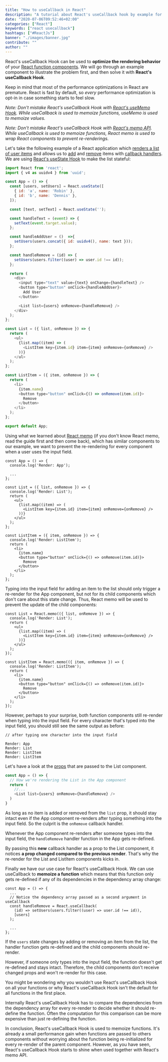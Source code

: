 ```yaml
---
title: "How to useCallback in React"
description: "A tutorial about React's useCallback hook by example for performance optimizations in React function components ..."
date: "2020-07-06T09:52:46+02:00"
categories: ["React"]
keywords: ["react usecallback"]
hashtags: ["#ReactJs"]
banner: "./images/banner.jpg"
contribute: ""
author: ""
---
```


<Sponsorship />

React's useCallback Hook can be used to **optimize the rendering behavior** of your [React function components](/react-function-component). We will go through an example component to illustrate the problem first, and then solve it with **React's useCallback Hook**.

Keep in mind that most of the performance optimizations in React are premature. React is fast by default, so *every* performance optimization is opt-in in case something starts to feel slow.

*Note: Don't mistake React's useCallback Hook with [React's useMemo Hook](/react-usememo-hook). While useCallback is used to memoize functions, useMemo is used to memoize values.*

*Note: Don't mistake React's useCallback Hook with [React's memo API](/react-memo). While useCallback is used to memoize functions, React memo is used to wrap React components to prevent re-renderings.*

Let's take the following example of a React application which [renders a list of user items](/react-list-component) and allows us to [add](/react-add-item-to-list) and [remove](/react-remove-item-from-list) items with [callback handlers](/react-event-handler). We are using [React's useState Hook](/react-usestate-hook) to make the list stateful:

```javascript
import React from 'react';
import { v4 as uuidv4 } from 'uuid';

const App = () => {
  const [users, setUsers] = React.useState([
    { id: 'a', name: 'Robin' },
    { id: 'b', name: 'Dennis' },
  ]);

  const [text, setText] = React.useState('');

  const handleText = (event) => {
    setText(event.target.value);
  };

  const handleAddUser = ()  =>{
    setUsers(users.concat({ id: uuidv4(), name: text }));
  };

  const handleRemove = (id) => {
    setUsers(users.filter((user) => user.id !== id));
  };

  return (
    <div>
      <input type="text" value={text} onChange={handleText} />
      <button type="button" onClick={handleAddUser}>
        Add User
      </button>

      <List list={users} onRemove={handleRemove} />
    </div>
  );
};

const List = ({ list, onRemove }) => {
  return (
    <ul>
      {list.map((item) => (
        <ListItem key={item.id} item={item} onRemove={onRemove} />
      ))}
    </ul>
  );
};

const ListItem = ({ item, onRemove }) => {
  return (
    <li>
      {item.name}
      <button type="button" onClick={() => onRemove(item.id)}>
        Remove
      </button>
    </li>
  );
};

export default App;
```

Using what we learned about [React memo](/react-memo) (if you don't know React memo, read the guide first and then come back), which has similar components to our example, we want to prevent the re-rendering for every component when a user uses the input field.

```javascript{2,8,19}
const App = () => {
  console.log('Render: App');

  ...
};

const List = ({ list, onRemove }) => {
  console.log('Render: List');
  return (
    <ul>
      {list.map((item) => (
        <ListItem key={item.id} item={item} onRemove={onRemove} />
      ))}
    </ul>
  );
};

const ListItem = ({ item, onRemove }) => {
  console.log('Render: ListItem');
  return (
    <li>
      {item.name}
      <button type="button" onClick={() => onRemove(item.id)}>
        Remove
      </button>
    </li>
  );
};
```

Typing into the input field for adding an item to the list should only trigger a re-render for the App component, but not for its child components which don't care about this state change. Thus, React memo will be used to prevent the update of the child components:

```javascript{1,10,12,22}
const List = React.memo(({ list, onRemove }) => {
  console.log('Render: List');
  return (
    <ul>
      {list.map((item) => (
        <ListItem key={item.id} item={item} onRemove={onRemove} />
      ))}
    </ul>
  );
});

const ListItem = React.memo(({ item, onRemove }) => {
  console.log('Render: ListItem');
  return (
    <li>
      {item.name}
      <button type="button" onClick={() => onRemove(item.id)}>
        Remove
      </button>
    </li>
  );
});
```

However, perhaps to your surprise, both function components still re-render when typing into the input field. For every character that's typed into the input field, you should still see the same output as before:

```text
// after typing one character into the input field

Render: App
Render: List
Render: ListItem
Render: ListItem
```

Let's have a look at the [props](/react-pass-props-to-component) that are passed to the List component. 

```javascript
const App = () => {
  // How we're rendering the List in the App component 
  return (
    //...
    <List list={users} onRemove={handleRemove} />
  )
}
```

As long as no item is added or removed from the `list` prop, it should stay intact even if the App component re-renders after typing something into the input field. So the culprit is the `onRemove` callback handler.

Whenever the App component re-renders after someone types into the input field, the `handleRemove` handler function in the App gets re-defined. 

By passing this **new** callback handler as a prop to the List component, it notices **a prop changed compared to the previous render**. That's why the re-render for the List and ListItem components kicks in.

Finally we have our use case for React's useCallback Hook. We can use useCallback to **memoize a function** which means that this function only gets re-defined if any of its dependencies in the dependency array change:

```javascript{4,6-7}
const App = () => {
  ...
  // Notice the dependency array passed as a second argument in useCallback
  const handleRemove = React.useCallback(
    (id) => setUsers(users.filter((user) => user.id !== id)),
    [users]
  );

  ...
};
```

If the `users` state changes by adding or removing an item from the list, the handler function gets re-defined and the child components should re-render. 

However, if someone only types into the input field, the function doesn't get re-defined and stays intact. Therefore, the child components don't receive changed props and won't re-render for this case.

You might be wondering why you wouldn't use React's useCallback Hook on all your functions or why React's useCallback Hook isn't the default for all functions in the first place. 

Internally React's useCallback Hook has to compare the dependencies from the dependency array for every re-render to decide whether it should re-define the function. Often the computation for this comparison can be more expensive than just re-defining the function.

<Divider />

In conclusion, React's useCallback Hook is used to memoize functions. It's already a small performance gain when functions are passed to others components without worrying about the function being re-initialized for every re-render of the parent component. However, as you have seen, React's useCallback Hook starts to shine when used together with React's memo API.
